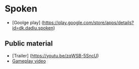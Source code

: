 # Spoken
- [Goolge play] (https://play.google.com/store/apps/details?id=dk.dadiu.spoken)

## Public material
- [Trailer] (https://youtu.be/zqWSB-5SncU)
- [Gameplay video](https://youtu.be/do8KlwG824Y)
